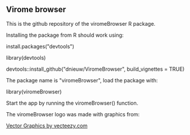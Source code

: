 ## Virome browser

This is the github repository of the viromeBrowser R package.

Installing the package from R should work using:

install.packages("devtools")

library(devtools)

devtools::install_github("dnieuw/ViromeBrowser", build_vignettes = TRUE)

The package name is "viromeBrowser", load the package with:

library(viromeBrowser)

Start the app by running the viromeBrowser() function.

The viromeBrowser logo was made with graphics from:

<a href="https://www.vecteezy.com">Vector Graphics by vecteezy.com</a>